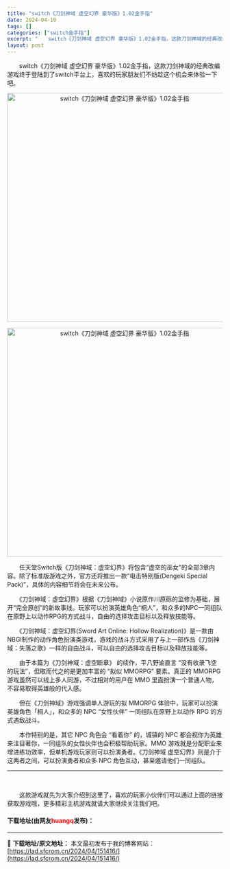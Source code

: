 ```yaml
---
title: "switch《刀剑神域 虚空幻界 豪华版》1.02金手指"
date: 2024-04-10
tags: []
categories: ["switch金手指"]
excerpt: "　　switch《刀剑神域 虚空幻界 豪华版》1.02金手指，这款刀剑神域的经典改编游戏终于登陆到了switch平台上，喜欢的玩家朋友们不妨趁这个机会来体验一下吧。 　　任天堂Switch版《刀剑神域：虚空幻界》将包含&ldquo;虚空的巫女&rdquo;的全部3章内容。除了标准版游戏之外，官方还将&hellip;"
layout: post
---
```


 <p>　　switch《刀剑神域 虚空幻界 豪华版》1.02金手指，这款刀剑神域的经典改编游戏终于登陆到了switch平台上，喜欢的玩家朋友们不妨趁这个机会来体验一下吧。</p> <p align="center"><img border="0" src="https://lad.sfcrom.cn/wp-content/uploads/2024/04/20240409_6615d50210e99.webp" width="533" alt="switch《刀剑神域 虚空幻界 豪华版》1.02金手指" /></p> <p align="center"><img border="0" src="https://lad.sfcrom.cn/wp-content/uploads/2024/04/20240409_6615d502d401d.webp" width="533" alt="switch《刀剑神域 虚空幻界 豪华版》1.02金手指" /></p> <p>　　任天堂Switch版《刀剑神域：虚空幻界》将包含&ldquo;虚空的巫女&rdquo;的全部3章内容。除了标准版游戏之外，官方还将推出一款&ldquo;电击特别版(Dengeki Special Pack)&rdquo;，具体的内容细节将会在未来公布。</p> <p>　　《刀剑神域：虚空幻界》根据《刀剑神域》小说原作川原砾的监修为基础，展开&ldquo;完全原创&rdquo;的新故事线。玩家可以扮演英雄角色&ldquo;桐人&rdquo;，和众多的NPC一同组队在原野上以动作RPG的方式战斗，自由的选择攻击目标以及释放技能等。</p> <p>　　《刀剑神域：虚空幻界(Sword Art Online: Hollow Realization)》是一款由NBGI制作的动作角色扮演类游戏，游戏的战斗方式采用了与上一部作品《刀剑神域：失落之歌》一样的自由战斗，可以自由的选择攻击目标以及释放技能等。</p> <p>　　由于本篇为《刀剑神域：虚空断章》 的续作，平八野谕直言 &ldquo;没有收录飞空的玩法&rdquo;，但取而代之的是更加丰富的 &ldquo;拟似 MMORPG&rdquo; 要素。真正的 MMORPG 游戏虽然可以线上多人同游，不过相对的用户在 MMO 里面扮演一个普通人物，不容易取得英雄般的代入感。</p> <p>　　但在《刀剑神域》游戏强调单人游玩的拟 MMORPG 体验中，玩家可以扮演英雄角色「桐人」，和众多的 NPC &ldquo;女性伙伴&rdquo; 一同组队在原野上以动作 RPG 的方式遇敌战斗。</p> <p>　　本作特别的是，其它 NPC 角色会 &ldquo;看着你&rdquo; 的，城镇的 NPC 都会视你为英雄来注目著你，一同组队的女性伙伴也会积极帮助玩家。MMO 游戏就是分配职业来增进练功效率，但单机游戏玩家则可以扮演勇者。《刀剑神域 虚空幻界》则是介于这两者之间，可以扮演勇者和众多 NPC 角色互动，甚至邀请他们一同组队。</p> <hr /> <p>&nbsp;</p> <p>　　这款游戏就先为大家介绍到这里了，喜欢的玩家小伙伴们可以通过上面的链接获取游戏哦，更多精彩主机游戏就请大家继续关注我们吧。</p> <p><h4>下载地址(由网友<font color="red">huangq</font>发布)：</h4></p> 

---
📖 **下载地址/原文地址：** 本文最初发布于我的博客网站：[https://lad.sfcrom.cn/2024/04/151416/](https://lad.sfcrom.cn/2024/04/151416/)
